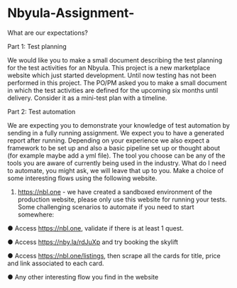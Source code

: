 # Nbyula-Assignment-
What are our expectations?

Part 1: Test planning  

We would like you to make a small document describing the test planning for the test activities
for an Nbyula. This project is a new marketplace website which just started development. Until
now testing has not been performed in this project. The PO/PM asked you to make a small
document in which the test activities are defined for the upcoming six months until delivery.
Consider it as a mini-test plan with a timeline.

Part 2: Test automation

We are expecting you to demonstrate your knowledge of test automation by sending in a fully
running assignment. We expect you to have a generated report after running. Depending on
your experience we also expect a framework to be set up and also a basic pipeline set up or
thought about (for example maybe add a yml file). The tool you choose can be any of the tools
you are aware of currently being used in the industry.
What do I need to automate, you might ask, we will leave that up to you. Make a choice of some
interesting flows using the following website.
1. https://nbl.one - we have created a sandboxed environment of the production website,
please only use this website for running your tests.
Some challenging scenarios to automate if you need to start somewhere:

● Access https://nbl.one, validate if there is at least 1 quest.

● Access https://nby.la/rdJuXp and try booking the skylift

● Access https://nbl.one/listings, then scrape all the cards for title, price and link
associated to each card.

● Any other interesting flow you find in the website
